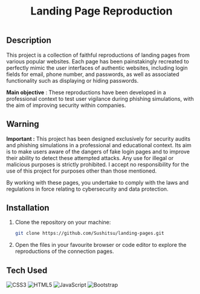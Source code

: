 <div align="center">
      <h1> <img src=" " width="80px"><br/>Landing Page Reproduction</h1>
     </div>
<p align="center"> <a href="https://www.linkedin.com/in/lucasferrand/}" target="_blank"><img alt="" src="https://img.shields.io/badge/LinkedIn-0077B5?style=normal&logo=linkedin&logoColor=white" style="vertical-align:center" /></a> </p>

## Description
This project is a collection of faithful reproductions of landing pages from various popular websites. Each page has been painstakingly recreated to perfectly mimic the user interfaces of authentic websites, including login fields for email, phone number, and passwords, as well as associated functionality such as displaying or hiding passwords.

**Main objective** : These reproductions have been developed in a professional context to test user vigilance during phishing simulations, with the aim of improving security within companies.


## Warning
**Important :** This project has been designed exclusively for security audits and phishing simulations in a professional and educational context. Its aim is to make users aware of the dangers of fake login pages and to improve their ability to detect these attempted attacks. Any use for illegal or malicious purposes is strictly prohibited. I accept no responsibility for the use of this project for purposes other than those mentioned.


By working with these pages, you undertake to comply with the laws and regulations in force relating to cybersecurity and data protection.

## Installation
1. Clone the repository on your machine:
   ```bash
   git clone https://github.com/Sushitsu/landing-pages.git
   ```

2. Open the files in your favourite browser or code editor to explore the reproductions of the connection pages.    


## Tech Used
 ![CSS3](https://img.shields.io/badge/css3-%231572B6.svg?style=for-the-badge&logo=css3&logoColor=white) ![HTML5](https://img.shields.io/badge/html5-%23E34F26.svg?style=for-the-badge&logo=html5&logoColor=white) ![JavaScript](https://img.shields.io/badge/javascript-%23323330.svg?style=for-the-badge&logo=javascript&logoColor=%23F7DF1E) ![Bootstrap](https://img.shields.io/badge/bootstrap-%23563D7C.svg?style=for-the-badge&logo=bootstrap&logoColor=white)
